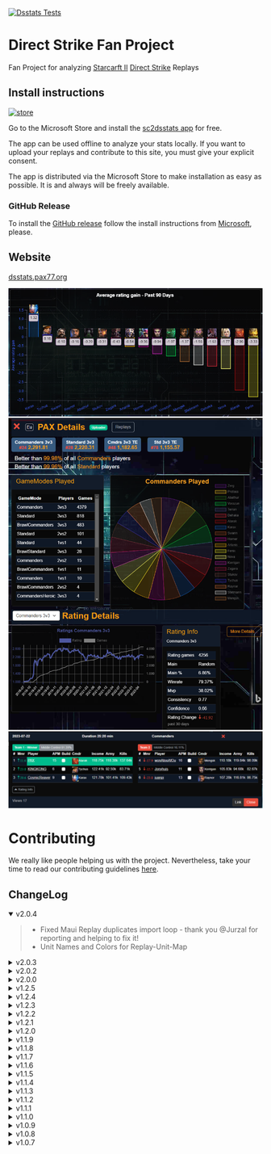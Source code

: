 [![Dsstats Tests](https://github.com/ipax77/dsstats/actions/workflows/dsstats.tests.yml/badge.svg)](https://github.com/ipax77/dsstats/actions/workflows/dsstats.tests.yml)

# Direct Strike Fan Project

Fan Project for analyzing [Starcarft II](https://starcraft2.com) [Direct Strike](https://www.patreon.com/Tya) Replays

## Install instructions

[<img src="images/store.png" alt="store" width="100"/>](https://apps.microsoft.com/detail/9nnnmb503hn5)

Go to the Microsoft Store and install the [sc2dsstats app](https://apps.microsoft.com/detail/9nnnmb503hn5) for free.

The app can be used offline to analyze your stats locally. If you want to upload your replays and contribute to this site, you must give your explicit consent.

The app is distributed via the Microsoft Store to make installation as easy as possible. It is and always will be freely available.

### GitHub Release
To install the [GitHub release](https://github.com/ipax77/dsstats/releases/latest) follow the install instructions from [Microsoft](https://learn.microsoft.com/en-us/dotnet/maui/windows/deployment/publish-cli#installing-the-app), please.

## Website
[dsstats.pax77.org](https://dsstats.pax77.org)

![stats](/images/stats.png)
![details](/images/pldetails.png)
![replay](/images/replay.png)

# Contributing

We really like people helping us with the project. Nevertheless, take your time to read our contributing guidelines [here](./CONTRIBUTING.md).

## ChangeLog

<details open="open"><summary>v2.0.4</summary>

>- Fixed Maui Replay duplicates import loop - thank you @Jurzal for reporting and helping to fix it!
>- Unit Names and Colors for Replay-Unit-Map

</details>

<details><summary>v2.0.3</summary>

>- Unit map update
>- App localization
>- Fix ChartJs annotation plugin registration

</details>

<details><summary>v2.0.2</summary>

>- App localization for de, en, es, fr, ru and last but not least uk.
>- Replay middle chart with optional tier/refiniery info
>- ChartJs v4.4.1 - pax.BlazorChartJs v0.8.2

</details>

<details><summary>v2.0.0</summary>

>- Upgrade to dotnet 8

</details>

<details><summary>v1.2.5</summary>

>- SC2 Patch 5.0.12 - protocol 91115 - s2protocol.NET v0.6.12

</details>

<details><summary>v1.2.4</summary>

>- Sanitize player names for css

</details>

<details><summary>v1.2.3</summary>

>- Layout redesign
>- Stats redesign
>- Fix Player RealmId
>- Advanced replay filter

</details>

<details><summary>v1.2.2</summary>

>- MAUI progress information with online data
>- Web - new Replays with PreRating

</details>

<details><summary>v1.2.1</summary>

>- s2protocol.NET v0.6.11 - sc2 protocol 90136
>- MAUI progress information

</details>

<details><summary>v1.2.0</summary>

>- Players with RealmId
>- Replay Upload impoved
>- Cmdr Info
>- Ratings produce rework

</details>

<details><summary>v1.1.9</summary>

>- Builds by Ratings (suggested by heyrandompeople - ty!)
>- Server Fun Stats (suggested by Mignoubou - ty!)
>- Navigation redesign (website)
>- Replay uploaded improved (flag instead of latest replay date)

</details>

<details><summary>v1.1.8</summary>

>- Fix player details Server update

</details>

<details><summary>v1.1.7</summary>

>- TimePeriod Patch 2.71 (2023-01-22)
>- Fix player details update

</details>

<details><summary>v1.1.6</summary>

>- Player Details rework

</details>

<details><summary>v1.1.5</summary>

>- App (latest)replay live ratings
>- Commander Strength Bubble Chart
>- Sc2 Patch 5.0.11 - protocol 89720

</details>

<details><summary>v1.1.4</summary>

>- CheatDetect Results
>- Rating calculation refactoring
>- Sc2 Patch 5.0.11b - protocol 89634

</details>

<details><summary>v1.1.3</summary>

>- Tournament Edition RatingTypes (Cmdr 3v3 TE, Std 3v3 TE)
>- Some Info links / tooltips (thx to heyrandompeople)
>- Replays filter for TE maps
>- Maui ratings top-row limited to current player

</details>

<details><summary>v1.1.2</summary>

>- [Leaver Handling](https://github.com/ipax77/dsstats/wiki/LeaverHandling) active
>- TimePeriods refactoring - new TimePeriod "Past 90 Days" is default, now
>- Std-Teams details ordering fixed
>- Replay Rating Info
>- Player rating changes (past 24h, 10 days, 30 days)

</details>

<details><summary>v1.1.1</summary>

>- Fix Ocr temp image path

</details>

<details><summary>v1.1.0</summary>

>- RatingType LongNames
>- pax.BlazorChartJs to v0.4.1
>- Ocr Direct Strike Loading Screen (experimental)

</details>

<details><summary>v1.0.9</summary>

>- PlayerRatings Position

</details>

<details><summary>v1.0.8</summary>

>- FunStats based on Default Filter
>- Ratings calculation improved

</details>

<details><summary>v1.0.7</summary>

>- FunStats
>- Fixed (most) NoSetupEvent decoding errors

</details>

